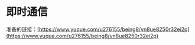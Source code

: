 # 即时通信

准备的链接：[https://www.yuque.com/u276155/being8/vn8ue8250r32ei2p](https://www.yuque.com/u276155/being8/vn8ue8250r32ei2p)





